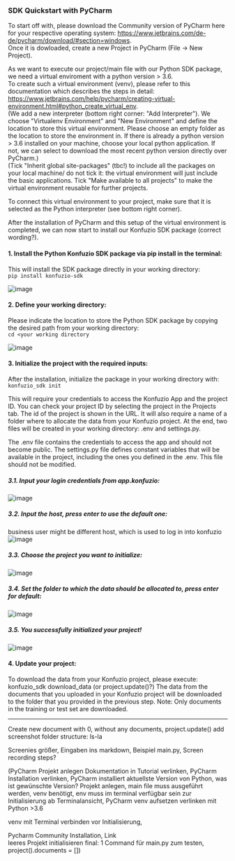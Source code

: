 ### SDK Quickstart with PyCharm  

To start off with, please download the Community version of PyCharm here for your respective operating system: https://www.jetbrains.com/de-de/pycharm/download/#section=windows.  
Once it is dowloaded, create a new Project in PyCharm (File -> New Project).

As we want to execute our project/main file with our Python SDK package, we need a virtual enviroment with a python version > 3.6.   
To create such a virtual environment (venv), please refer to this documentation which describes the steps in detail: https://www.jetbrains.com/help/pycharm/creating-virtual-environment.html#python_create_virtual_env.  
(We add a new interpreter (bottom right corner: "Add Interpreter"). We choose "Virtualenv Environment" and "New Environment" and define the location to store this virtual environment. Please choose an empty folder as the location to store the environment in. If there is already a python version > 3.6 installed on your machine, choose your local python application. If not, we can select to download the most recent python version directly over PyCharm.)   
(Tick "Inherit global site-packages" (tbc!) to include all the packages on your local machine/ do not tick it: the virtual environment will just include the basic applications. Tick "Make available to all projects" to make the virtual environment reusable for further projects.   

To connect this virtual environment to your project, make sure that it is selected as the Python interpreter (see bottom right corner).

After the installation of PyCharm and this setup of the virtual environment is completed, we can now start to install our Konfuzio SDK package (correct wording?). 

#### 1. Install the Python Konfuzio SDK package via pip install in the terminal:  
This will install the SDK package directly in your working directory:  
`pip install konfuzio-sdk`  

![image](https://user-images.githubusercontent.com/85744792/127024727-0a51303d-6e48-4692-8ece-0dea9dd9aaed.png)  

#### 2. Define your working directory:
Please indicate the location to store the Python SDK package by copying the desired path from your working directory:  
`cd <your working directory`  

![image](https://user-images.githubusercontent.com/85744792/127024911-97d8f753-d96e-41bc-a66d-22a4455dad26.png)  

#### 3. Initialize the project with the required inputs:
After the installation, initialize the package in your working directory with:  
`konfuzio_sdk init`

This will require your credentials to access the Konfuzio App and the project ID. You can check your project ID by selecting the project in the Projects tab. The id of the project is shown in the URL. It will also require a name of a folder where to allocate the data from your Konfuzio project. At the end, two files will be created in your working directory: .env and settings.py.

The .env file contains the credentials to access the app and should not become public.
The settings.py file defines constant variables that will be available in the project, including the ones you defined in the .env. This file should not be modified.

##### 3.1. Input your login credentials from app.konfuzio:
![image](https://user-images.githubusercontent.com/85744792/127025052-1d37076c-1a5b-4ecc-a955-d9c8e8096dcc.png)  

##### 3.2. Input the host, press enter to use the default one:   
business user might be different host, which is used to log in into konfuzio
![image](https://user-images.githubusercontent.com/85744792/127025150-c7a0c1b0-3ff9-46b3-9a83-17c74a0ad33d.png)  

##### 3.3. Choose the project you want to initialize: 
![image](https://user-images.githubusercontent.com/85744792/127025273-58e55544-35c5-4831-9fa1-4581aa4b6a23.png)  

##### 3.4. Set the folder to which the data should be allocated to, press enter for default:   
![image](https://user-images.githubusercontent.com/85744792/127025370-ac4f0acf-afb2-4cef-abd2-82ef0f984173.png)

##### 3.5. You successfully initialized your project!
![image](https://user-images.githubusercontent.com/85744792/127025449-80f049c8-b3e3-4e9f-8950-25ef01527c5e.png)


#### 4. Update your project:
To download the data from your Konfuzio project, please execute:
konfuzio_sdk download_data (or project.update()?)
The data from the documents that you uploaded in your Konfuzio project will be downloaded to the folder that you provided in the previous step.
Note:
Only documents in the training or test set are downloaded.

----------------------------------------------
Create new document with 0, without any documents, project.update()
add screenshot folder structure: ls-la

Screenies größer, Eingaben ins markdown, Beispiel main.py, Screen recording steps? 

(PyCharm Projekt anlegen Dokumentation in Tutorial verlinken, PyCharm Installation verlinken, PyCharm installiert aktuellste Version von Python, was ist gewünschte Version? Projekt anlegen, main file muss ausgeführt werden, venv benötigt, env muss im terminal verfügbar sein zur Initialisierung
ab Terminalansicht, PyCharm venv aufsetzen verlinken mit Python >3.6

venv mit Terminal verbinden vor Initialisierung, 

Pycharm Community Installation, Link  
leeres Projekt initialisieren
final: 1 Command für main.py zum testen, project().documents = []) 







